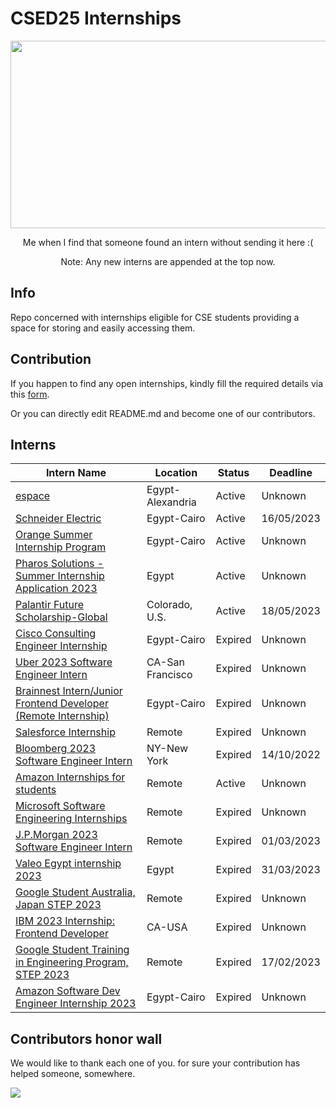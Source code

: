 # CSED25 Internships 
<p align="center">
  <img src="https://github.com/MostafaGalal1/CSED25_Internships/blob/main/GIFS/giphy%20(1).gif" width ="600" height="300"/>
</p>

<p align="center">
  Me when I find that someone found an intern without sending it here :(
</p>
<p align="center">
  Note: Any new interns are appended at the top now.
</p>

## Info
Repo concerned with internships eligible for CSE students providing a space for storing and easily accessing them.
  
## Contribution
If you happen to find any open internships, kindly fill the required details via this [form](https://docs.google.com/forms/d/e/1FAIpQLSd4RoZeTgh7bJ2fLb7HgJCombEjj1C4GJpUQKIFivW3ENlm_w/viewform?usp=sf_link).

Or you can directly edit README.md and become one of our contributors.

## Interns
| Intern Name | Location | Status | Deadline |
|------|----------|--------|----------|
|[espace](https://espace.com.eg/blog/announcing-espace-2023-internship-program/) | Egypt-Alexandria | Active | Unknown |
|[Schneider Electric](https://careers.se.com/global/jobs/008G62?lang=en-us&iis=Job%20Board&iisn=linkedin&src=linkedin) | Egypt-Cairo | Active | 16/05/2023 |
|[Orange Summer Internship Program](https://msurvey.orange.com/summerinternshipprogram?fbclid=IwAR2g-Dd12rpmZ9-_Icc6obEJkqaTcrIgljTIY5lsVQpU-0DiGpml31cfOp0) | Egypt-Cairo | Active | Unknown |
|[Pharos Solutions - Summer Internship Application 2023](https://docs.google.com/forms/d/e/1FAIpQLScC8eCAkJVoz_0pON1m80isN23XO4WDRWQHOFK_M90Ylzm_lQ/viewform)| Egypt | Active | Unknown |)|
|[Palantir Future Scholarship-Global](https://jobs.lever.co/palantir/78f811f6-82c7-4193-b0db-515697fac233)| Colorado, U.S. | Active | 18/05/2023 |
|[Cisco Consulting Engineer Internship](https://jobs.cisco.com/jobs/ProjectDetail/Internship-Consulting-Engineer-Egypt-Start-March-2023/1385857?source=LinkedIn) | Egypt-Cairo | Expired | Unknown |
|[Uber 2023 Software Engineer Intern](https://university-uber.icims.com/jobs/116847/job?mobile=false&width=1030&height=500&bga=true&needsRedirect=false&jan1offset=120&jun1offset=180) |  CA-San Francisco | Expired | Unknown |
|[Brainnest Intern/Junior Frontend Developer (Remote Internship)](https://jobs.lever.co/brainnest/20beac1d-6131-4022-831c-12132b6b79e9/apply?lever-source=LinkedIn) | Egypt-Cairo | Expired | Unknown |
|[Salesforce Internship](https://salesforce.wd1.myworkdayjobs.com/en-US/Futureforce_Internships/details/Summer-2023-Intern---Software-Engineer--Business-Technology--IT-_JR162559?q=software+engineer&d=cta-summer-view-sjb-1&jobFamilyGroup=8db2f0ed342347eb8bac553488d8d12e) | Remote | Expired | Unknown |
|[Bloomberg 2023 Software Engineer Intern](https://careers.bloomberg.com/job/detail/106002) | NY-New York | Expired | 14/10/2022 |
|[Amazon Internships for students](https://amazon.jobs/en/teams/internships-for-students?offset=0&result_limit=10&sort=relevant&category%5B%5D=software-development&distanceType=Mi&radius=24km&latitude=&longitude=&loc_group_id=&loc_query=&base_query=&city=&country=&region=&county=&query_options=&) | Remote | Active | Unknown | 
|[Microsoft Software Engineering Internships](https://careers.microsoft.com/students/us/en/c/engineering-jobs?from=20&s=1) | Remote | Expired | Unknown |
|[J.P.Morgan 2023 Software Engineer Intern](https://careers.jpmorgan.com/global/en/students/programs/software-engineer-summer#careers-section7) | Remote | Expired | 01/03/2023 |
|[Valeo Egypt internship 2023](https://forms.gle/kquuMAxxftR4LbGCA) | Egypt | Expired | 31/03/2023 |
|[Google Student Australia, Japan STEP 2023](https://careers.google.com/jobs/results/72473548246917830-student-training-in-engineering-program-step-2023/) | Remote | Expired | Unknown |
|[IBM 2023 Internship: Frontend Developer](https://careers.ibm.com/job/17897292/2023-internship-frontend-developer-san-jose-ca/?codes=IBM_CareerWebSite) | CA-USA | Expired | Unknown |
|[Google Student Training in Engineering Program, STEP 2023](https://careers.google.com/jobs/results/?employment_type=INTERN&jex=ENTRY_LEVEL&q=STEP) | Remote | Expired | 17/02/2023 |
|[Amazon Software Dev Engineer Internship 2023](https://www.amazon.jobs/en/jobs/2273947/2023-software-dev-engineer-internship?cmpid=SPLICX0248M&fbclid=IwAR28QWm3nVOM06h-OzPinG_LYMtsC0wt6gC-507mvyE-JweBf_JuJnOeSk4&ss=paid&utm_campaign=cxro&utm_content=job_posting&utm_medium=social_media&utm_source=linkedin.com) | Egypt-Cairo | Expired | Unknown |

## Contributors honor wall
We would like to thank each one of you. for sure your contribution has helped someone, somewhere.

<a href="https://github.com/MostafaGalal1/CSED25_Internships/graphs/contributors">
  <img src="https://contrib.rocks/image?repo=MostafaGalal1/CSED25_Internships&anon=1&columns=24" />
</a>
